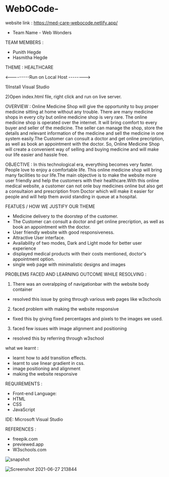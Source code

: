 # WebOCode-

website link : https://med-care-webocode.netlify.app/
- Team Name - Web Wonders

TEAM MEMBERS :
- Punith Hegde 
- Hasmitha Hegde


THEME : HEALTHCARE


<---------Run on Local Host -------->


1)Install Visual Studio


2)Open index.html file, right click and run on live server.


OVERVIEW :
Online Medicine Shop will give the opportunity to buy proper medicine sitting at home without any trouble. There are many medicine shops in every city but online medicine shop is very rare. The online medicine shop is operated over the internet. It will bring comfort to every buyer and seller of the medicine. The seller can manage the shop, store the details and relevant information of the medicine and sell the medicine in one system easily.The Customer can  consult a doctor and get online precription, as well as book an appointment with the doctor. So, Online Medicine Shop will create a convenient way of selling and buying medicine and will make our life easier and hassle free.


OBJECTIVE :
In this technological era, everything becomes very faster. People love to enjoy a comfortable life. This online medicine shop will bring many facilities to our life.The main objective is to make the website more user friendly and help the customers with their healthcare.With this online medical website, a customer can not onle buy medicines online but also get a consultaion and prescription from Doctor which will make it easier for people and will help them avoid standing in queue at a hospital.


FEATUES / HOW WE JUSTIFY OUR THEME
- Medicine delivery to the doorstep of the customer.
- The Customer can  consult a doctor and get online precription, as well as book an appointment with the doctor.
- User friendly website with good responsiveness.
- Attractive User interface.
- Availability of two modes, Dark and Light mode for better user experience
- displayed medical products with their costs mentioned, doctor's appointment option.
- single web page with minimalistic designs and images



PROBLEMS FACED AND LEARNING OUTCOME WHILE RESOLVING :
1) There was an overalpping of navigationbar with the website body container
- resolved this issue by going through various web pages like w3schools
2) faced problem with making the website responsive
- fixed this by giving fixed percentages and pixels to the images we used.
3) faced few issues with image alignment and positioning
- resolved this by referring through w3school

 what we learnt :
 - learnt how to add transition effects.
 - learnt to use linear gradient in css.
 - image positioning and alignment
 - making the website responsive
 

REQUIREMENTS :
- Front-end Language:
- HTML
- CSS
- JavaScript

IDE: Microsoft Visual Studio

REFERENCES :
- freepik.com 
- previewed.app
- W3schools.com

![snapshot](https://user-images.githubusercontent.com/58084673/123555078-1e1f3400-d7a1-11eb-948c-30afcb6c234e.png)

![Screenshot 2021-06-27 213844](https://user-images.githubusercontent.com/58084673/123554823-8705ac80-d79f-11eb-8137-7deabe1759f5.png)
